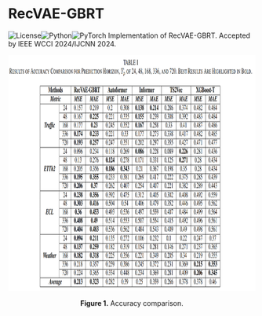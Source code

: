 # RecVAE-GBRT
![License](https://img.shields.io/badge/license-MIT-yellow)![Python](https://img.shields.io/badge/-Python-blue)![PyTorch](https://img.shields.io/badge/-PyTorch-red)
Implementation of RecVAE-GBRT. Accepted by IEEE WCCI 2024/IJCNN 2024.

<p align="center">
<img src=".\image\results.png" height = "480" alt="" align=center />
<br><br>
<b>Figure 1.</b> Accuracy comparison.
</p>
